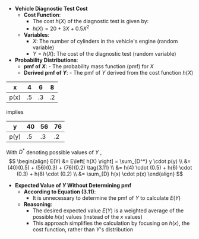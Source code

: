 - **Vehicle Diagnostic Test Cost**
	- **Cost Function**:
		- The cost $h(X)$ of the diagnostic test is given by:
		- $h(X) = 20 + 3X + 0.5X^2$
	- **Variables**:
		- $X$: The number of cylinders in the vehicle's engine (random variable)
		- $Y = h(X)$: The cost of the diagnostic test (random variable)
- **Probability Distributions**:
	- **pmf of $X$**:
		  - The probability mass function (pmf) for $X$
	- **Derived pmf of $Y$**:
		  - The pmf of $Y$ derived from the cost function $h(X)$

| x   | 4   | 6   | 8   |
|-----|-----|-----|-----|
| p(x)| .5  | .3  | .2  |

implies

| y   | 40  | 56  | 76  |
|-----|-----|-----|-----|
| p(y)| .5  | .3  | .2  |

With ${D}^{ * }$ denoting possible values of $Y$ ,
$$
\begin{align}
E(Y) &= E\left[ h(X) \right] = \sum_{D^*} y \cdot p(y) \\
     &= (40)(0.5) + (56)(0.3) + (76)(0.2) \tag{3.11} \\
     &= h(4) \cdot (0.5) + h(6) \cdot (0.3) + h(8) \cdot (0.2) \\
     &= \sum_{D} h(x) \cdot p(x)
\end{align}
$$
- **Expected Value of $Y$ Without Determining pmf**
	- **According to Equation (3.11)**:
		- It is unnecessary to determine the pmf of $Y$ to calculate $E(Y)$
	- **Reasoning**:
	    - The desired expected value $E(Y)$ is a weighted average of the possible $h(x)$ values (instead of the $x$ values)
	    - This approach simplifies the calculation by focusing on $h(x)$, the cost function, rather than $Y$'s distribution
